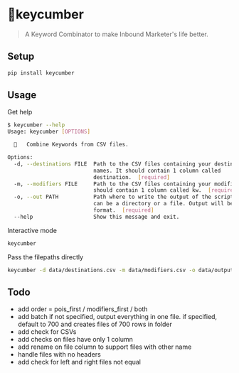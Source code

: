 # 🥒keycumber

> A Keyword Combinator to make Inbound Marketer's life better.

## Setup

```sh
pip install keycumber
```

## Usage

Get help

```sh
$ keycumber --help
Usage: keycumber [OPTIONS]

  🥒   Combine Keywords from CSV files.

Options:
  -d, --destinations FILE  Path to the CSV files containing your destination
                           names. It should contain 1 column called
                           destination.  [required]
  -m, --modifiers FILE     Path to the CSV files containing your modifiers. It
                           should contain 1 column called kw.  [required]
  -o, --out PATH           Path where to write the output of the script. It
                           can be a directory or a file. Output will be of CSV
                           format.  [required]
  --help                   Show this message and exit.
```

Interactive mode

```sh
keycumber
```

Pass the filepaths directly

```sh
keycumber -d data/destinations.csv -m data/modifiers.csv -o data/output/
```

## Todo

- add order = pois_first / modifiers_first / both
- add batch
  if not specified, output everything in one file. if specified, default to 700 and creates files of 700 rows in folder
- add check for CSVs
- add checks on files have only 1 column
- add rename on file column to support files with other name
- handle files with no headers
- add check for left and right files not equal
